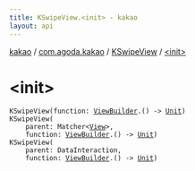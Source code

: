 ```yaml
---
title: KSwipeView.<init> - kakao
layout: api
---
```


<div class='api-docs-breadcrumbs'><a href="../../index.html">kakao</a> / <a href="../index.html">com.agoda.kakao</a> / <a href="index.html">KSwipeView</a> / <a href=".">&lt;init&gt;</a></div>

# &lt;init&gt;

<div class="signature"><code><span class="identifier">KSwipeView</span><span class="symbol">(</span><span class="parameterName" id="com.agoda.kakao.KSwipeView$<init>(kotlin.Function1((com.agoda.kakao.ViewBuilder, kotlin.Unit)))/function">function</span><span class="symbol">:</span>&nbsp;<a href="../-view-builder/index.html"><span class="identifier">ViewBuilder</span></a><span class="symbol">.</span><span class="symbol">(</span><span class="symbol">)</span>&nbsp;<span class="symbol">-&gt;</span>&nbsp;<a href="https://kotlinlang.org/api/latest/jvm/stdlib/kotlin/-unit/index.html"><span class="identifier">Unit</span></a><span class="symbol">)</span></code></div>

<div class="signature"><code><span class="identifier">KSwipeView</span><span class="symbol">(</span><br/>&nbsp;&nbsp;&nbsp;&nbsp;<span class="parameterName" id="com.agoda.kakao.KSwipeView$<init>(org.hamcrest.Matcher((android.view.View)), kotlin.Function1((com.agoda.kakao.ViewBuilder, kotlin.Unit)))/parent">parent</span><span class="symbol">:</span>&nbsp;<span class="identifier">Matcher</span><span class="symbol">&lt;</span><a href="https://developer.android.com/reference/android/view/View.html"><span class="identifier">View</span></a><span class="symbol">&gt;</span><span class="symbol">, </span><br/>&nbsp;&nbsp;&nbsp;&nbsp;<span class="parameterName" id="com.agoda.kakao.KSwipeView$<init>(org.hamcrest.Matcher((android.view.View)), kotlin.Function1((com.agoda.kakao.ViewBuilder, kotlin.Unit)))/function">function</span><span class="symbol">:</span>&nbsp;<a href="../-view-builder/index.html"><span class="identifier">ViewBuilder</span></a><span class="symbol">.</span><span class="symbol">(</span><span class="symbol">)</span>&nbsp;<span class="symbol">-&gt;</span>&nbsp;<a href="https://kotlinlang.org/api/latest/jvm/stdlib/kotlin/-unit/index.html"><span class="identifier">Unit</span></a><span class="symbol">)</span></code></div>

<div class="signature"><code><span class="identifier">KSwipeView</span><span class="symbol">(</span><br/>&nbsp;&nbsp;&nbsp;&nbsp;<span class="parameterName" id="com.agoda.kakao.KSwipeView$<init>(android.support.test.espresso.DataInteraction, kotlin.Function1((com.agoda.kakao.ViewBuilder, kotlin.Unit)))/parent">parent</span><span class="symbol">:</span>&nbsp;<span class="identifier">DataInteraction</span><span class="symbol">, </span><br/>&nbsp;&nbsp;&nbsp;&nbsp;<span class="parameterName" id="com.agoda.kakao.KSwipeView$<init>(android.support.test.espresso.DataInteraction, kotlin.Function1((com.agoda.kakao.ViewBuilder, kotlin.Unit)))/function">function</span><span class="symbol">:</span>&nbsp;<a href="../-view-builder/index.html"><span class="identifier">ViewBuilder</span></a><span class="symbol">.</span><span class="symbol">(</span><span class="symbol">)</span>&nbsp;<span class="symbol">-&gt;</span>&nbsp;<a href="https://kotlinlang.org/api/latest/jvm/stdlib/kotlin/-unit/index.html"><span class="identifier">Unit</span></a><span class="symbol">)</span></code></div>
